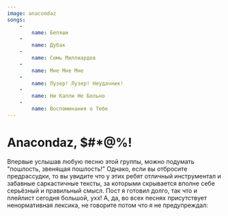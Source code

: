 ```yaml
---
image: anacondaz
songs:
    -
        name: Беляши
    -
        name: Дубак
    -
        name: Семь Миллиардов
    -
        name: Мне Мне Мне
    -
        name: Лузер! Лузер! Неудачник!
    -
        name: Ни Капли Не Больно
    -
        name: Воспоминания о Тебе
---
```

# Anacondaz, $#*@%!

Впервые услышав любую песню этой группы, можно подумать "пошлость, звенящая пошлость!" Однако,
если вы отбросите предрассудки, то вы увидите что у этих ребят отличный инструментал и забавные саркастичные тексты,
за которыми скрывается вполне себе серьёзный и правильный смысл. Пост я готовил долго, так что и плейлист сегодня большой, ухх!
А, да, во всех песнях присутствует ненормативная лексика, не говорите потом что я не предупреждал: